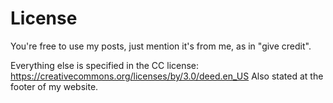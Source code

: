 # License

You're free to use my posts, just mention it's from me, as in "give credit".

Everything else is specified in the CC license: https://creativecommons.org/licenses/by/3.0/deed.en_US
Also stated at the footer of my website.
